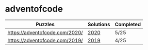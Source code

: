 # adventofcode

| Puzzles | Solutions | Completed |
| --- | --- | --- | 
| https://adventofcode.com/2020/ | [2020](2020/) | 5/25 |
| https://adventofcode.com/2019/ | [2019](2019/) | 4/25 |
